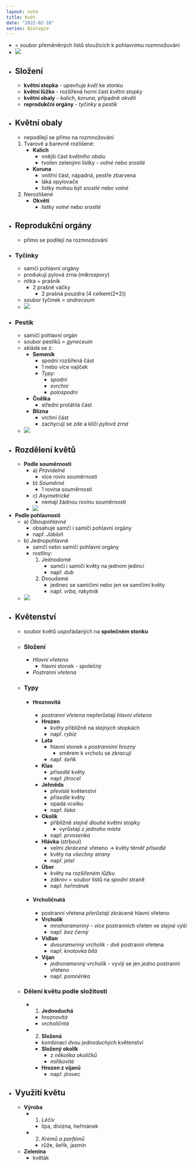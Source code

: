 ```yaml
---
layout: note
title: Květ
date: "2022-02-18"
series: Biologie
---
```


- = soubor přeměněných listů sloužicích k pohlavnímu rozmnožování
- ![](/images/misc/2022/g5-biol/kvet1.png)
- ## Složení
	- **květní stopka** - upevňuje *květ* ke *stonku*
	- **květní lůžko** - rozšířená horní část *květní stopky*
	- **květní obaly** - *kalich*, *koruna*, případně *okvětí*
	- **reprodukční orgány** - *tyčinky* a *pestík*
- ## Květní obaly
	- nepodílejí se přímo na rozmnožování
	1) Tvarově a barevně rozlišené:
		- **Kalich**
			- vnější část *květního obalu*
			- tvořen zelenými lístky - *volné* nebo *srostlé*
		- **Koruna**
			- vnitřní část, nápadná, pestře zbarvená
			- láká opylovače
			- lístky mohou být *srostlé* nebo *volné*
	2) Nerozlišené
		- **Okvětí**
			- lístky *volné* nebo *srostlé*  
- ## Reprodukční orgány
	- přímo se podílejí na rozmnožování
- ### Tyčinky
	- samčí pohlavní orgány
	- produkují pylová zrna (*mikrospory*)
	- nitka + prašník
		- 2 prašné váčky
			- 2 prašná pouzdra (4 celkem(2\*2))
	- soubor tyčinek = *andreceum*
	- ![](/images/misc/2022/g5-biol/kvet2.png)
- ### Pestík
	- samičí pohlavní orgán
	- soubor pestíků = *gyneceum*
	- skládá se z:
		- **Semeník**
			- spodní rozšířená část
			- 1 nebo více vajíček
			- *Typy*:
				- *spodní*
				- *svrchní*
				- *polospodní*
		- **Čnělka**
			- střední protáhlá část
		- **Blizna**
			- vrchní část
			- zachycují se zde a klíčí *pylová zrna*
	- ![](/images/misc/2022/g5-biol/kvet3.png)
- ## Rozdělení květů
	- **Podle souměrnosti**
		- a) *Pravidelné*
			- více rovin souměrnosti
		- b) *Souměrné*
			- 1 rovina souměrnosti
		- c) *Asymetrické*
			- nemají žádnou rovinu souměrnosti
		- ![](/images/misc/2022/g5-biol/kvet4.png)
- **Podle pohlavnosti**
	- a) *Oboupohlavné*
		- obsahuje samčí i samičí pohlavní orgány
		- např. *Jabloň*
	- b) Jednopohlavné
		- samčí nebo samičí pohlavní orgány
		- rostliny:
			1) Jednodomé
				- samčí i samičí květy na jednom jedinci
				- např. *dub*
			2) Dvoudomé
				- jedinec se samičími nebo jen se samčími květy
				- např. *vrba, rakytník*
	- ![](/images/misc/2022/g5-biol/kvet5.png)
- ## Květenství
	- soubor květů uspořádaných na **společném stonku**
	- ### Složení
		- *Hlavní vřeteno*
			- hlavní stonek - společný
		- *Postranní vřetena*
	- ### Typy
		-	#### Hroznovitá
			- *postranní vřetena* nepřerůstají *hlavní vřeteno*
			- **Hrozen**
				- květy přibližně na *stejných* stopkách
				- např. *rybíz*
			- **Lata**
				- hlavní stonek s *postranními hrozny*
					- směrem k vrcholu se *zkracují*
				- např. *šeřík*
			- **Klas**
				- *přisedlé* květy
				- např. *jitrocel*
			- **Jehněda**
				- *převislé* květenství
				- *přisedlé* květy
				- opadá *vcelku*
				- např. *líska*
			- **Okolík**
				- přibližně *stejně dlouhé* květní stopky
					- vyrůstají z *jednoho místa*
				- např. *prvosenka*
			- **Hlávka** (strboul)
				- velmi *zkrácené* vřeteno → květy téměř *přisedlé*
				- květy na *všechny strany*
				- např. *jetel*
			- **Úbor**
				- květy na *rozšířeném lůžku*
				- *zákrov* = soubor listů na *spodní* straně
				- např. *heřmánek*
		- #### Vrcholičnatá
			- postranní vřetena *přerůstají* zkrácené hlavní vřeteno
			- **Vrcholík**
				- *mnohoramenný* - *více* postranních vřeten ve *stejné výši*
				- např. *bez černý*
			- **Vidlan**
				- *dvouramenný vrcholík* - *dvě* postranní vřetena
				- např. *knotovka bílá*
			- **Vijan**
				- *jednoramenný vrcholík* - vyvíjí se jen *jedno* postranní vřeteno
				- např. *pomněnka*
	- ### Dělení květu podle složitosti
		- 1) **Jednoduchá**
			- *hroznovitá*
			- *vrcholičntá*
		- 2) **Složená**
			- kombinací *dvou jednoduchých* květenství
			- **Složený okolík**
				- z *několika okolíčků*
				- *miříkovité*
			- **Hrozen z vijanů**
				- např. *jírovec*
- ## Využití květu
	- **Výroba**
		- 1) *Léčiv*
			- lípa, divizna, heřmánek
		- 2) *Krémů a parfémů*
			- růže, šeřík, jasmín
	- **Zelenina**
		- květák
